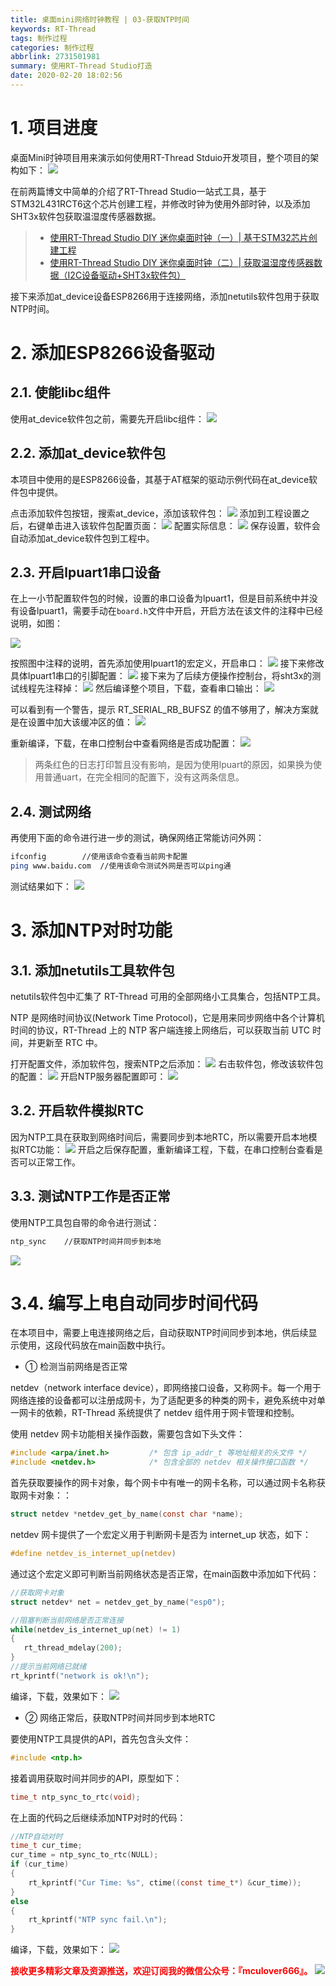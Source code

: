 ```yaml
---
title: 桌面mini网络时钟教程 | 03-获取NTP时间
keywords: RT-Thread
tags: 制作过程
categories: 制作过程
abbrlink: 2731501981
summary: 使用RT-Thread Studio打造
date: 2020-02-20 18:02:56
---
```


# 1. 项目进度
桌面Mini时钟项目用来演示如何使用RT-Thread Stduio开发项目，整个项目的架构如下：
![](https://img-blog.csdnimg.cn/2020020311120887.png#pic_center) 

在前两篇博文中简单的介绍了RT-Thread Studio一站式工具，基于STM32L431RCT6这个芯片创建工程，并修改时钟为使用外部时钟，以及添加SHT3x软件包获取温湿度传感器数据。

> - [使用RT-Thread Studio DIY 迷你桌面时钟（一）| 基于STM32芯片创建工程](https://blog.csdn.net/Mculover666/article/details/104146623)
>- [使用RT-Thread Studio DIY 迷你桌面时钟（二）| 获取温湿度传感器数据（I2C设备驱动+SHT3x软件包）](https://mculover666.blog.csdn.net/article/details/104153715)

接下来添加at_device设备ESP8266用于连接网络，添加netutils软件包用于获取NTP时间。

# 2. 添加ESP8266设备驱动
## 2.1. 使能libc组件
使用at_device软件包之前，需要先开启libc组件：
![](https://img-blog.csdnimg.cn/20200220210608546.png)

## 2.2. 添加at_device软件包
本项目中使用的是ESP8266设备，其基于AT框架的驱动示例代码在at_device软件包中提供。

点击添加软件包按钮，搜索at_device，添加该软件包：
![](https://img-blog.csdnimg.cn/20200220210714491.png)
添加到工程设置之后，右键单击进入该软件包配置页面：
![](https://img-blog.csdnimg.cn/20200220210851880.png)
配置实际信息：
![](https://img-blog.csdnimg.cn/20200220211138925.png)
保存设置，软件会自动添加at_device软件包到工程中。

## 2.3. 开启lpuart1串口设备

在上一小节配置软件包的时候，设置的串口设备为lpuart1，但是目前系统中并没有设备lpuart1，需要手动在`board.h`文件中开启，开启方法在该文件的注释中已经说明，如图：

![](https://img-blog.csdnimg.cn/20200220211611684.png)

按照图中注释的说明，首先添加使用lpuart1的宏定义，开启串口：
![](https://img-blog.csdnimg.cn/20200220211805851.png)
接下来修改具体lpuart1串口的引脚配置：
![](https://img-blog.csdnimg.cn/20200220212424417.png)
接下来为了后续方便操作控制台，将sht3x的测试线程先注释掉：
![](https://img-blog.csdnimg.cn/20200220212746461.png)
然后编译整个项目，下载，查看串口输出：
![](https://img-blog.csdnimg.cn/20200220212928877.png)

可以看到有一个警告，提示 RT_SERIAL_RB_BUFSZ 的值不够用了，解决方案就是在设置中加大该缓冲区的值：
![](https://img-blog.csdnimg.cn/20200220213149595.png)

重新编译，下载，在串口控制台中查看网络是否成功配置：
![](https://img-blog.csdnimg.cn/20200220213443837.png)
>两条红色的日志打印暂且没有影响，是因为使用lpuart的原因，如果换为使用普通uart，在完全相同的配置下，没有这两条信息。

## 2.4. 测试网络
再使用下面的命令进行进一步的测试，确保网络正常能访问外网：
```bash
ifconfig		//使用该命令查看当前网卡配置
ping www.baidu.com	//使用该命令测试外网是否可以ping通
```
测试结果如下：
![](https://img-blog.csdnimg.cn/20200220213716935.png)

# 3. 添加NTP对时功能
## 3.1. 添加netutils工具软件包
netutils软件包中汇集了 RT-Thread 可用的全部网络小工具集合，包括NTP工具。

NTP 是网络时间协议(Network Time Protocol)，它是用来同步网络中各个计算机时间的协议，RT-Thread 上的 NTP 客户端连接上网络后，可以获取当前 UTC 时间，并更新至 RTC 中。

打开配置文件，添加软件包，搜索NTP之后添加：
![](https://img-blog.csdnimg.cn/20200220214338407.png)
右击软件包，修改该软件包的配置：
![](https://img-blog.csdnimg.cn/20200220214452604.png)
开启NTP服务器配置即可：
![](https://img-blog.csdnimg.cn/20200220214703716.png)
## 3.2. 开启软件模拟RTC
因为NTP工具在获取到网络时间后，需要同步到本地RTC，所以需要开启本地模拟RTC功能：
![](https://img-blog.csdnimg.cn/20200220214952595.png)
开启之后保存配置，重新编译工程，下载，在串口控制台查看是否可以正常工作。

## 3.3. 测试NTP工作是否正常
使用NTP工具包自带的命令进行测试：
```bash
ntp_sync	//获取NTP时间并同步到本地
```
![](https://img-blog.csdnimg.cn/20200220215539556.png)

# 3.4. 编写上电自动同步时间代码
在本项目中，需要上电连接网络之后，自动获取NTP时间同步到本地，供后续显示使用，这段代码放在main函数中执行。

- ① 检测当前网络是否正常

netdev（network interface device），即网络接口设备，又称网卡。每一个用于网络连接的设备都可以注册成网卡，为了适配更多的种类的网卡，避免系统中对单一网卡的依赖，RT-Thread 系统提供了 netdev 组件用于网卡管理和控制。

使用 netdev 网卡功能相关操作函数，需要包含如下头文件：
```c
#include <arpa/inet.h>         /* 包含 ip_addr_t 等地址相关的头文件 */
#include <netdev.h>            /* 包含全部的 netdev 相关操作接口函数 */
```
首先获取要操作的网卡对象，每个网卡中有唯一的网卡名称，可以通过网卡名称获取网卡对象：：
```c
struct netdev *netdev_get_by_name(const char *name);
```
netdev 网卡提供了一个宏定义用于判断网卡是否为 internet_up 状态，如下：
```c
#define netdev_is_internet_up(netdev)
```
通过这个宏定义即可判断当前网络状态是否正常，在main函数中添加如下代码：
```c
//获取网卡对象
struct netdev* net = netdev_get_by_name("esp0");

//阻塞判断当前网络是否正常连接
while(netdev_is_internet_up(net) != 1)
{
   rt_thread_mdelay(200);
}
//提示当前网络已就绪
rt_kprintf("network is ok!\n");
```
编译，下载，效果如下：
![](https://img-blog.csdnimg.cn/20200221090336676.png)

- ② 网络正常后，获取NTP时间并同步到本地RTC

要使用NTP工具提供的API，首先包含头文件：
```c
#include <ntp.h>
```
接着调用获取时间并同步的API，原型如下：
```c
time_t ntp_sync_to_rtc(void);
```
在上面的代码之后继续添加NTP对时的代码：
```c
//NTP自动对时
time_t cur_time;
cur_time = ntp_sync_to_rtc(NULL);
if (cur_time)
{
    rt_kprintf("Cur Time: %s", ctime((const time_t*) &cur_time));
}
else
{
    rt_kprintf("NTP sync fail.\n");
}
```
编译，下载，效果如下：
![](https://img-blog.csdnimg.cn/20200221091157972.png)

<font color="red">**接收更多精彩文章及资源推送，欢迎订阅我的微信公众号：『mculover666』。**</font>
![](https://img-blog.csdnimg.cn/20200202092055136.png)









